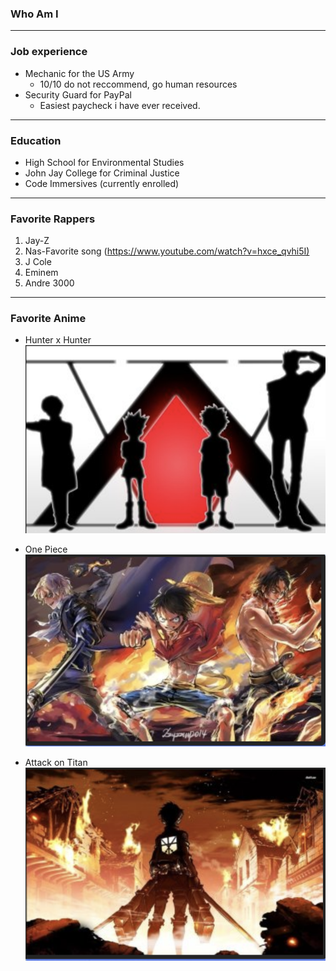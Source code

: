### Who Am I
---

### Job experience 

* Mechanic for the US Army 
  * 10/10 do not reccommend, go human resources
* Security Guard for PayPal 
  * Easiest paycheck i have ever received.


---


### Education

* High School for Environmental Studies
* John Jay College for Criminal Justice
* Code Immersives (currently enrolled)


---


### Favorite Rappers 

1. Jay-Z 
2. Nas-Favorite song 
(<https://www.youtube.com/watch?v=hxce_qvhi5I)>
3. J Cole
4. Eminem
5. Andre 3000


---

### Favorite Anime
 * Hunter x Hunter ![alt text](Screen&#32;Shot&#32;2019-09-10&#32;at&#32;8.52.42&#32;PM.png)
 
 
 * One Piece ![alt text](Screen&#32;Shot&#32;2019-09-10&#32;at&#32;8.57.35&#32;PM.png)
 
 
 * Attack on Titan ![alt text](Screen&#32;Shot&#32;2019-09-10&#32;at&#32;9.00.46&#32;PM.png)


